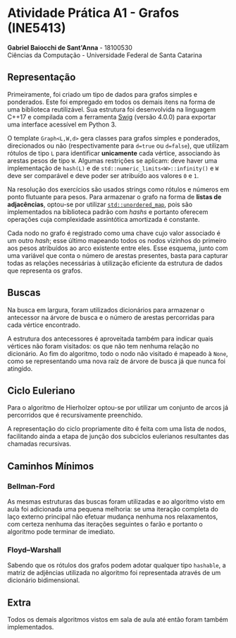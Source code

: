# Atividade Prática A1 - Grafos (INE5413)

**Gabriel Baiocchi de Sant'Anna** - 18100530 <br/>
Ciências da Computação - Universidade Federal de Santa Catarina

## Representação

Primeiramente, foi criado um tipo de dados para grafos simples e ponderados.
Este foi empregado em todos os demais itens na forma de uma biblioteca reutilizável.
Sua estrutura foi desenvolvida na linguagem C++17 e compilada com a ferramenta [Swig](http://www.swig.org/) (versão 4.0.0) para exportar uma interface acessível em Python 3.

O template `Graph<L,W,d>` gera classes para grafos simples e ponderados, direcionados ou não (respectivamente para `d=true` ou `d=false`), que utilizam rótulos de tipo `L` para identificar **unicamente** cada vértice, associando às arestas pesos de tipo `W`.
Algumas restrições se aplicam: deve haver uma implementação de `hash(L)` e de `std::numeric_limits<W>::infinity()` e `W` deve ser comparável e deve poder ser atribuído aos valores `0` e `1`.

Na resolução dos exercícios são usados strings como rótulos e números em ponto flutuante para pesos.
Para armazenar o grafo na forma de **listas de adjacências**, optou-se por utilizar [`std::unordered_map`](https://en.cppreference.com/w/cpp/container/unordered_map), pois são implementados na biblioteca padrão com *hashs* e portanto oferecem operações cuja complexidade assintótica amortizada é constante.

Cada nodo no grafo é registrado como uma chave cujo valor associado é um outro *hash*; esse último mapeando todos os nodos vizinhos do primeiro aos pesos atribuídos ao arco existente entre eles.
Esse esquema, junto com uma variável que conta o número de arestas presentes, basta para capturar todas as relações necessárias à utilização eficiente da estrutura de dados que representa os grafos.

## Buscas

Na busca em largura, foram utilizados dicionários para armazenar o antecessor na árvore de busca e o número de arestas percorridas para cada vértice encontrado.

A estrutura dos antecessores é aproveitada também para indicar quais vértices não foram visitados: os que não tem nenhuma relação no dicionário.
Ao fim do algoritmo, todo o nodo não visitado é mapeado à `None`, como se representando uma nova raíz de árvore de busca já que nunca foi atingido.

## Ciclo Euleriano

Para o algoritmo de Hierholzer optou-se por utilizar um conjunto de arcos já percorridos que é recursivamente preenchido.

A representação do ciclo propriamente dito é feita com uma lista de nodos, facilitando ainda a etapa de junção dos subciclos eulerianos resultantes das chamadas recursivas.

## Caminhos Mínimos

### Bellman-Ford

As mesmas estruturas das buscas foram utilizadas e ao algoritmo visto em aula foi adicionada uma pequena melhoria: se uma iteração completa do laço externo principal não efetuar mudança nenhuma nos relaxamentos, com certeza nenhuma das iterações seguintes o farão e portanto o algoritmo pode terminar de imediato.

### Floyd–Warshall

Sabendo que os rótulos dos grafos podem adotar qualquer tipo `hashable`, a matriz de adjências utilizada no algoritmo foi representada através de um dicionário bidimensional.

## Extra

Todos os demais algoritmos vistos em sala de aula até então foram também implementados.
